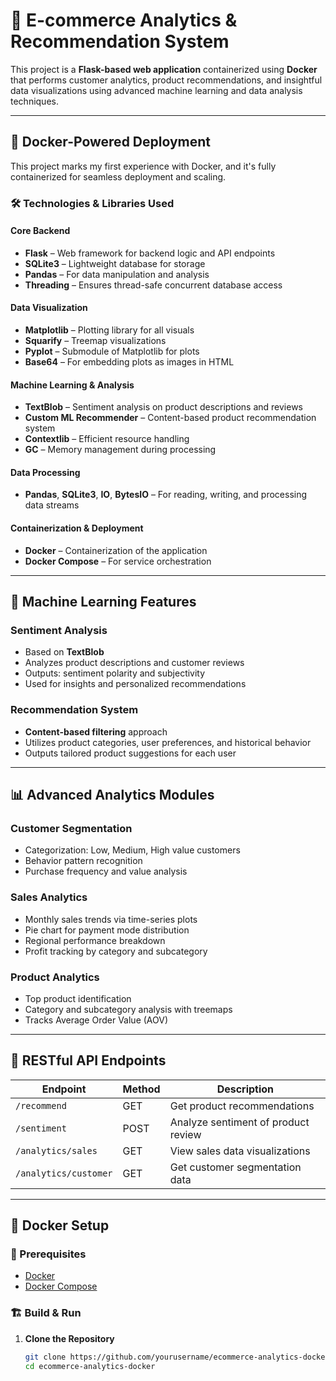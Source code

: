 # 🚀 E-commerce Analytics & Recommendation System

This project is a **Flask-based web application** containerized using **Docker** that performs customer analytics, product recommendations, and insightful data visualizations using advanced machine learning and data analysis techniques.

---

## 🐳 Docker-Powered Deployment

This project marks my first experience with Docker, and it's fully containerized for seamless deployment and scaling.

### 🛠 Technologies & Libraries Used

#### Core Backend
- **Flask** – Web framework for backend logic and API endpoints
- **SQLite3** – Lightweight database for storage
- **Pandas** – For data manipulation and analysis
- **Threading** – Ensures thread-safe concurrent database access

#### Data Visualization
- **Matplotlib** – Plotting library for all visuals
- **Squarify** – Treemap visualizations
- **Pyplot** – Submodule of Matplotlib for plots
- **Base64** – For embedding plots as images in HTML

#### Machine Learning & Analysis
- **TextBlob** – Sentiment analysis on product descriptions and reviews
- **Custom ML Recommender** – Content-based product recommendation system
- **Contextlib** – Efficient resource handling
- **GC** – Memory management during processing

#### Data Processing
- **Pandas**, **SQLite3**, **IO**, **BytesIO** – For reading, writing, and processing data streams

#### Containerization & Deployment
- **Docker** – Containerization of the application
- **Docker Compose** – For service orchestration

---

## 🤖 Machine Learning Features

### Sentiment Analysis
- Based on **TextBlob**
- Analyzes product descriptions and customer reviews
- Outputs: sentiment polarity and subjectivity
- Used for insights and personalized recommendations

### Recommendation System
- **Content-based filtering** approach
- Utilizes product categories, user preferences, and historical behavior
- Outputs tailored product suggestions for each user

---

## 📊 Advanced Analytics Modules

### Customer Segmentation
- Categorization: Low, Medium, High value customers
- Behavior pattern recognition
- Purchase frequency and value analysis

### Sales Analytics
- Monthly sales trends via time-series plots
- Pie chart for payment mode distribution
- Regional performance breakdown
- Profit tracking by category and subcategory

### Product Analytics
- Top product identification
- Category and subcategory analysis with treemaps
- Tracks Average Order Value (AOV)

---

## 🧪 RESTful API Endpoints

| Endpoint             | Method | Description                             |
|---------------------|--------|-----------------------------------------|
| `/recommend`        | GET    | Get product recommendations             |
| `/sentiment`        | POST   | Analyze sentiment of product review     |
| `/analytics/sales`  | GET    | View sales data visualizations          |
| `/analytics/customer`| GET   | Get customer segmentation data          |

---

## 🐳 Docker Setup

### 🧾 Prerequisites
- [Docker](https://www.docker.com/)
- [Docker Compose](https://docs.docker.com/compose/)

### 🏗️ Build & Run

1. **Clone the Repository**
   ```bash
   git clone https://github.com/yourusername/ecommerce-analytics-docker.git
   cd ecommerce-analytics-docker

